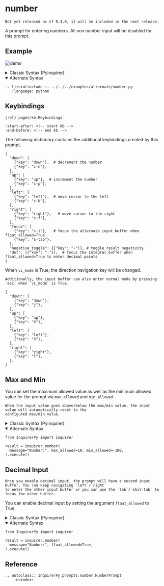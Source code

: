 # number

<!-- TODO: remove attention on release -->

```{attention}
Not yet released as of 0.3.0, it will be included in the next release.
```

A prompt for entering numbers. All non number input will be disabled for this prompt.

## Example

![demo](https://assets.kazhala.me/InquirerPy/number.gif)

<details>
  <summary>Classic Syntax (PyInquirer)</summary>

```{eval-rst}
.. literalinclude :: ../../../examples/classic/number.py
   :language: python
```

</details>

<details open>
  <summary>Alternate Syntax</summary>

```{eval-rst}
.. literalinclude :: ../../../examples/alternate/number.py
   :language: python
```

</details>

## Keybindings

```{seealso}
{ref}`pages/kb:Keybindings`
```

```{include} ../kb.md
:start-after: <!-- start kb -->
:end-before: <!-- end kb -->
```

The following dictionary contains the additional keybindings created by this prompt.

```
{
  "down": [
    {"key": "down"},  # decrement the number
    {"key": "c-n"},
  ],
  "up": [
    {"key": "up"},  # increment the number
    {"key": "c-p"},
  ],
  "left": [
    {"key": "left"},  # move cursor to the left
    {"key": "c-b"},
  ],
  "right": [
    {"key": "right"},   # move cursor to the right
    {"key": "c-f"},
  ],
  "focus": [
    {"key": "c-i"},   # focus the alternate input buffer when float_allowed=True
    {"key": "s-tab"},
  ],
  "negative_toggle": [{"key": "-"}], # toggle result negativity
  "dot": [{"key": "."}],  # focus the integral buffer when float_allowed=True to enter decimal points
}
```

When `vi_mode` is True, the direction navigation key will be changed.

```{tip}
Additionally, the input buffer can also enter normal mode by pressing `esc` when `vi_mode` is True.
```

```
{
  "down": [
    {"key": "down"},
    {"key": "j"},
  ],
  "up": [
    {"key": "up"},
    {"key": "k"},
  ],
  "left": [
    {"key": "left"},
    {"key": "h"},
  ],
  "right": [
    {"key": "right"},
    {"key": "l"},
  ],
}
```

## Max and Min

You can set the maximum allowed value as well as the minimum allowed value for the prompt via `max_allowed` and `min_allowed`.

```{hint}
When the input value goes above/below the max/min value, the input value will automatically reset to the
configured max/min value.
```

<details>
  <summary>Classic Syntax (PyInquirer)</summary>

```{code-block} python
from InquirerPy import prompt

questions = [
  {
    "type": "number",
    "message": "Number:",
    "max_allowed": 10,
    "min_allowed": -100
  }
]

result = prompt(questions)
```

</details>

<details open>
  <summary>Alternate Syntax</summary>

```{code-block} python
from InquirerPy import inquirer

result = inquirer.number(
  message="Number:", max_allowed=10, min_allowed=-100,
).execute()
```

</details>

## Decimal Input

```{tip}
Once you enable decimal input, the prompt will have a second input buffer. You can keep navigating `left`/`right`
to enter the other input buffer or you can use the `tab`/`shit-tab` to focus the other buffer.
```

You can enable decimal input by setting the argument `float_allowed` to True.

<details>
  <summary>Classic Syntax (PyInquirer)</summary>

```{code-block} python
from InquirerPy import prompt

questions = [
  {
    "type": "number",
    "message": "Number:",
    "float_allowed": True
  }
]

result = prompt(questions)
```

</details>

<details open>
  <summary>Alternate Syntax</summary>

```{code-block} python
from InquirerPy import inquirer

result = inquirer.number(
  message="Number:", float_allowed=True,
).execute()
```

</details>

## Reference

```{eval-rst}
.. autoclass:: InquirerPy.prompts.number.NumberPrompt
    :noindex:
```
